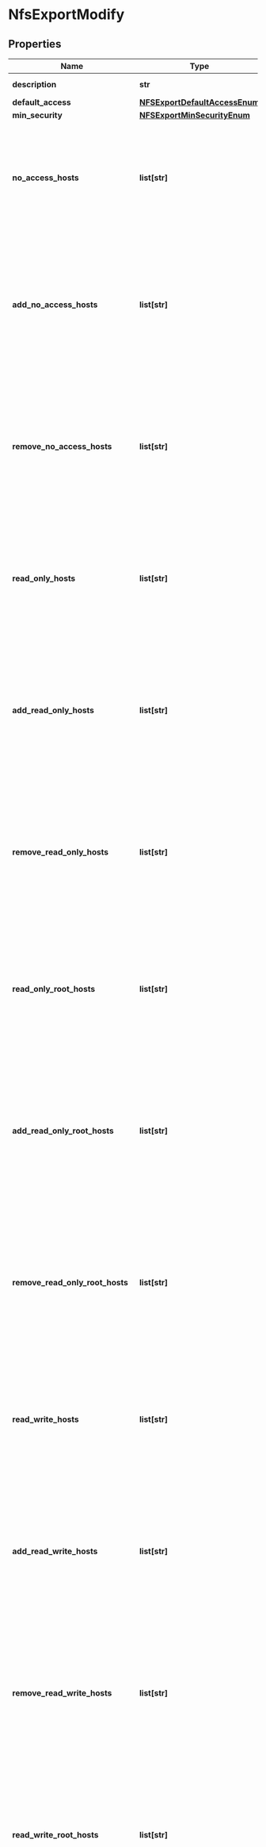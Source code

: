 # NfsExportModify

## Properties
Name | Type | Description | Notes
------------ | ------------- | ------------- | -------------
**description** | **str** | NFS Export description. | [optional] 
**default_access** | [**NFSExportDefaultAccessEnum**](NFSExportDefaultAccessEnum.md) |  | [optional] 
**min_security** | [**NFSExportMinSecurityEnum**](NFSExportMinSecurityEnum.md) |  | [optional] 
**no_access_hosts** | **list[str]** | Hosts with no access to the NFS export or its snapshots. Hosts can be entered by Hostname, IP addresses (IPv4, IPv6, IPv4/PrefixLength, IPv6/PrefixLenght, or IPv4/subnetmask), or Netgroups prefixed with @. | [optional] 
**add_no_access_hosts** | **list[str]** | Hosts to add to the no_access_host list. Hosts can be entered by Hostname, IP addresses (IPv4, IPv6, IPv4/PrefixLength, IPv6/PrefixLenght, or IPv4/subnetmask), or Netgroups prefixed with @. Error if the host already exists in the list. Cannot be combined with no_access_hosts. | [optional] 
**remove_no_access_hosts** | **list[str]** | Hosts to remove from the current no_access_hosts list. Hosts can be entered by Hostname, IP addresses (IPv4, IPv6, IPv4/PrefixLength, IPv6/PrefixLenght, or IPv4/subnetmask), or Netgroups prefixed with @. Error if the host is not present. Cannot combine with no_access_hosts. | [optional] 
**read_only_hosts** | **list[str]** | Hosts with read-only access to the NFS export and its snapshots. Hosts can be entered by Hostname, IP addresses (IPv4, IPv6, IPv4/PrefixLength, IPv6/PrefixLenght, or IPv4/subnetmask), or Netgroups prefixed with @. | [optional] 
**add_read_only_hosts** | **list[str]** | Hosts to add to the current read_only_hosts list. Hosts can be entered by Hostname, IP addresses (IPv4, IPv6, IPv4/PrefixLength, IPv6/PrefixLenght, or IPv4/subnetmask), or Netgroups prefixed with @. Error if the host already exists. Cannot combine with read_only_hosts. | [optional] 
**remove_read_only_hosts** | **list[str]** | Hosts to remove from the current read_only_hosts list. Hosts can be entered by Hostname, IP addresses (IPv4, IPv6, IPv4/PrefixLength, IPv6/PrefixLenght, or IPv4/subnetmask), or Netgroups prefixed with @. Error if the host is not present. Cannot combine with read_only_hosts. | [optional] 
**read_only_root_hosts** | **list[str]** | Hosts with read-only and ready-only for root user access to the NFS Export and its snapshots. Hosts can be entered by Hostname, IP addresses (IPv4, IPv6, IPv4/PrefixLength, IPv6/PrefixLenght, or IPv4/subnetmask), Netgroups prefixed with @. | [optional] 
**add_read_only_root_hosts** | **list[str]** | Hosts to add to the current read_only_root_hosts list. Hosts can be entered by Hostname, IP addresses (IPv4, IPv6, IPv4/PrefixLength, IPv6/PrefixLenght, or IPv4/subnetmask), or Netgroups prefixed with @. Error if the host already exists. Cannot combine with read_only_root_hosts. | [optional] 
**remove_read_only_root_hosts** | **list[str]** | Hosts to remove from the current read_only_root_hosts list. Hosts can be entered by Hostname, IP addresses (IPv4, IPv6, IPv4/PrefixLength, IPv6/PrefixLenght, or IPv4/subnetmask), or Netgroups prefixed with @. Error if The host is not present. Cannot combine with read_only_root_hosts. | [optional] 
**read_write_hosts** | **list[str]** | Hosts with read and write access to the NFS export and its snapshots. Hosts can be entered by Hostname, IP addresses (IPv4, IPv6, IPv4/PrefixLength, IPv6/PrefixLenght, or IPv4/subnetmask) or, Netgroups prefixed with @. | [optional] 
**add_read_write_hosts** | **list[str]** | Hosts to add to the current read_write_hosts list. Hosts can be entered by Hostname, IP addresses (IPv4, IPv6, IPv4/PrefixLength, IPv6/PrefixLenght, or IPv4/subnetmask), or Netgroups prefixed with @. Error if Host is already exists. Cannot combine with read_write_hosts. | [optional] 
**remove_read_write_hosts** | **list[str]** | Hosts to remove from the current read_write_hosts list. Hosts can be entered by Hostname, IP addresses (IPv4, IPv6, IPv4/PrefixLength, IPv6/PrefixLenght, or IPv4/subnetmask), or Netgroups prefixed with @. Error if Host is not present. Cannot combine with read_write_hosts. | [optional] 
**read_write_root_hosts** | **list[str]** | Hosts with read and write and read and write for root user access to the NFS Export and its snapshots. Hosts can be entered by Hostname, IP addresses (IPv4, IPv6, IPv4/PrefixLength, IPv6/PrefixLenght, or IPv4/subnetmask), or Netgroups prefixed with @. | [optional] 
**add_read_write_root_hosts** | **list[str]** | Hosts to add to the current read_write_root_hosts list. Hosts can be entered by Hostname, IP addresses (IPv4, IPv6, IPv4/PrefixLength, IPv6/PrefixLenght, or IPv4/subnetmask), or Netgroups prefixed with @. Error if the host already exists. Cannot combine with read_write_root_hosts. | [optional] 
**remove_read_write_root_hosts** | **list[str]** | Hosts to remove from the current read_write_root_hosts list. Hosts can be entered by Hostname, IP addresses (IPv4, IPv6, IPv4/PrefixLength, IPv6/PrefixLenght, or IPv4/subnetmask), or Netgroups prefixed with @. Error if the host is not present. Cannot combine with read_write_root_hosts. | [optional] 
**anonymous_uid** | **int** | Specifies the user ID of the anonymous account. | [optional] [default to -2]
**anonymous_gid** | **int** | Specifies the group ID of the anonymous account. | [optional] [default to -2]
**is_no_suid** | **bool** | If set, do not allow access to set SUID. Otherwise, allow access. | [optional] 

[[Back to Model list]](../README.md#documentation-for-models) [[Back to API list]](../README.md#documentation-for-api-endpoints) [[Back to README]](../README.md)

